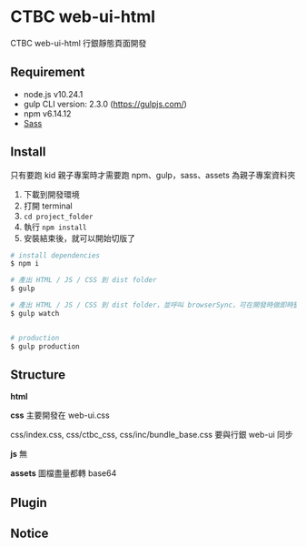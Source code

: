 # CTBC web-ui-html #

CTBC web-ui-html 行銀靜態頁面開發




## Requirement
- node.js v10.24.1
- gulp CLI version: 2.3.0 (https://gulpjs.com/)
- npm v6.14.12
- [Sass](https://sass-lang.com/documentation/)


## Install

只有要跑 kid 親子專案時才需要跑 npm、gulp，sass、assets 為親子專案資料夾

1. 下載到開發環境
2. 打開 terminal
3. ```cd project_folder ```
4. 執行 ```npm install```
5. 安裝結束後，就可以開始切版了


``` bash
# install dependencies
$ npm i

# 產出 HTML / JS / CSS 到 dist folder
$ gulp

# 產出 HTML / JS / CSS 到 dist folder，並呼叫 browserSync，可在開發時做即時監控
$ gulp watch


# production
$ gulp production

```


## Structure
**html**


**css**
主要開發在 web-ui.css

css/index.css, css/ctbc_css, css/inc/bundle_base.css 要與行銀 web-ui 同步

**js**
無

**assets**
圖檔盡量都轉 base64




## Plugin



## Notice

